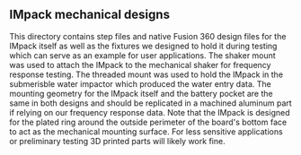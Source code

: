 ## IMpack mechanical designs

This directory contains step files and native Fusion 360 design files for the IMpack itself as well as the fixtures we designed to hold it during testing which can serve as an example for user applications. The shaker mount was used to attach the IMpack to the mechanical shaker for frequency response testing. The threaded mount was used to hold the IMpack in the submerisble water impactor which produced the water entry data. The mounting geometry for the IMpack itself and the battery pocket are the same in both designs and should be replicated in a machined aluminum part if relying on our frequency response data. Note that the IMpack is designed for the plated ring around the outside perimeter of the board's bottom face to act as the mechanical mounting surface. For less sensitive applications or preliminary testing 3D printed parts will likely work fine. 
